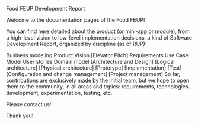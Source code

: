Food FEUP Development Report

Welcome to the documentation pages of the Food FEUP!

You can find here detailed about the product (or mini-app or module), from a high-level vision to low-level implementation decisions, a kind of Software Development Report, organized by discipline (as of RUP):

Business modeling
Product Vision
[Elevator Pitch]
Requirements
Use Case Model
User stories
Domain model
[Architecture and Design]
[Logical architecture]
[Physical architecture]
[Prototype]
[Implementation]
[Test]
[Configuration and change management]
[Project management]
So far, contributions are exclusively made by the initial team, but we hope to open them to the community, in all areas and topics: requirements, technologies, development, experimentation, testing, etc.

Please contact us!

Thank you!


